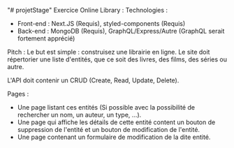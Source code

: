 "# projetStage" 
Exercice Online Library :
Technologies :
 - Front-end : Next.JS (Requis), styled-components (Requis)
 - Back-end : MongoDB (Requis), GraphQL/Express/Autre (GraphQL serait fortement apprécié)

Pitch :
Le but est simple : construisez une librairie en ligne.
Le site doit répertorier une liste d'entités, que ce soit des livres, des films, des séries ou autre.

L'API doit contenir un CRUD (Create, Read, Update, Delete).

Pages :
 - Une page listant ces entités (Si possible avec la possibilité de rechercher un nom, un auteur, un type, ...).
 - Une page qui affiche les détails de cette entité content un bouton de suppression de l'entité et un bouton de modification de l'entité.
 - Une page contenant un formulaire de modification de la dite entité.